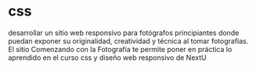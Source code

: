 # css
desarrollar un sitio web responsivo para fotógrafos principiantes donde puedan exponer su originalidad, creatividad y técnica al tomar fotografías. El sitio Comenzando con la Fotografía te permite poner en práctica lo aprendido en el curso css y diseño web responsivo de NextU
